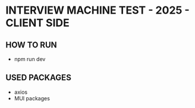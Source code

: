 # INTERVIEW MACHINE TEST - 2025 - CLIENT SIDE

## HOW TO RUN 
- npm run dev


## USED PACKAGES

- axios
- MUI packages


